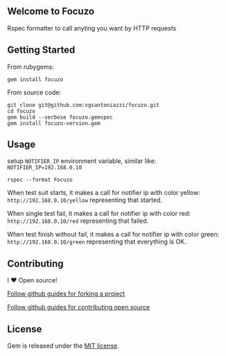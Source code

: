 ## Welcome to Focuzo

Rspec formatter to call anyting you want by HTTP requests

## Getting Started

From rubygems:

```
gem install focuzo
```

From source code:

```
git clone git@github.com:vgsantoniazzi/focuzo.git
cd focuzo
gem build --verbose focuzo.gemspec
gem install focuzo-version.gem
```

## Usage

setup `NOTIFIER_IP` environment variable, similar like: `NOTIFIER_IP=192.168.0.10`

```
rspec --format Focuzo
```

When test suit starts, it makes a call for notifier ip with color yellow: `http://192.168.0.10/yellow` representing that started.

When single test fail, it makes a call for notifier ip with color red: `http://192.168.0.10/red` representing that failed.

When test finish without fail, it makes a call for notifier ip with color green: `http://192.168.0.10/green` representing that everything is OK.

## Contributing

I :heart: Open source!

[Follow github guides for forking a project](https://guides.github.com/activities/forking/)

[Follow github guides for contributing open source](https://guides.github.com/activities/contributing-to-open-source/#contributing)

## License

Gem is released under the [MIT license](http://opensource.org/licenses/MIT).

